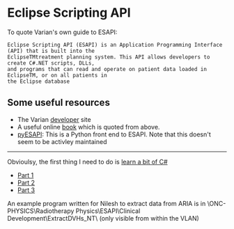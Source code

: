 # Eclipse Scripting API

To quote Varian's own guide to ESAPI:

```text
Eclipse Scripting API (ESAPI) is an Application Programming Interface (API) that is built into the
EclipseTMtreatment planning system. This API allows developers to create C#.NET scripts, DLLs,
and programs that can read and operate on patient data loaded in EclipseTM, or on all patients in
the Eclipse database
```

## Some useful resources

- The Varian [developer](https://varianapis.github.io/) site
- A useful online [book](https://varianapis.github.io/VarianApiBook.pdf) which is quoted from above.
- [pyESAPI](https://github.com/VarianAPIs/PyESAPI): This is a Python front end to ESAPI. Note that this doesn't seem to be activley maintained

---
Obvioulsy, the first thing I need to do is [learn a bit of C#](https://github.com/GrahamArden/csharp-learn)

- [Part 1](https://learn.microsoft.com/en-us/training/paths/get-started-c-sharp-part-1/)
- [Part 2](https://learn.microsoft.com/en-us/training/paths/get-started-c-sharp-part-2/)
- [Part 3](https://learn.microsoft.com/en-us/training/paths/get-started-c-sharp-part-3/)

An example program written for Nilesh to extract data from ARIA is in \\ONC-PHYSICS\Radiotherapy Physics\ESAPI\Clinical Development\ExtractDVHs_NT\ (only visible from within the VLAN)
